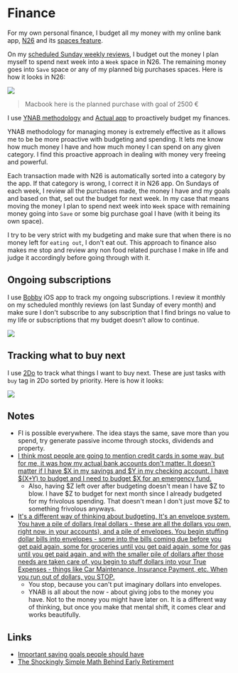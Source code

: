 # Finance

For my own personal finance, I budget all my money with my online bank app, [N26](https://n26.com/en-eu/) and its [spaces feature](https://n26.com/en-eu/spaces).


On my [scheduled Sunday weekly reviews](../focusing/focusing.md), I budget out the money I plan myself to spend next week into a `Week` space in N26. The remaining money goes into `Save` space or any of my planned big purchases spaces. Here is how it looks in N26:

![](https://i.imgur.com/cLd8G0J.jpg)

> Macbook here is the planned purchase with goal of 2500 €

I use [YNAB methodology](https://www.youneedabudget.com/method/) and [Actual app](https://actualbudget.com/beta/) to proactively budget my finances.

YNAB methodology for managing money is extremely effective as it allows me to be be more proactive with budgeting and spending. It lets me know how much money I have and how much money I can spend on any given category. I find this proactive approach in dealing with money very freeing and powerful.

Each transaction made with N26 is automatically sorted into a category by the app. If that category is wrong, I correct it in N26 app. On Sundays of each week, I review all the purchases made, the money I have and my goals and based on that, set out the budget for next week. In my case that means moving the money I plan to spend next week into `Week` space with remaining money going into `Save` or some big purchase goal I have (with it being its own space).

I try to be very strict with my budgeting and make sure that when there is no money left for `eating out`, I don't eat out. This approach to finance also makes me stop and review any non food related purchase I make in life and judge it accordingly before going through with it.

## Ongoing subscriptions

I use [Bobby](https://itunes.apple.com/us/app/bobby-track-subscriptions/id1059152023?mt=8) iOS app to track my ongoing subscriptions. I review it monthly on my scheduled monthly reviews (on last Sunday of every month) and make sure I don't subscribe to any subscription that I find brings no value to my life or subscriptions that my budget doesn't allow to continue.

![](https://i.imgur.com/hP31BZk.jpg)

## Tracking what to buy next

I use [2Do](../macOS/apps/2do.md) to track what things I want to buy next. These are just tasks with `buy` tag in 2Do sorted by priority. Here is how it looks:

![](https://i.imgur.com/DO716hS.png)

## Notes

- FI is possible everywhere. The idea stays the same, save more than you spend, try generate passive income through stocks, dividends and property.
- [I think most people are going to mention credit cards in some way, but for me, it was how my actual bank accounts don't matter. It doesn't matter if I have $X in my savings and $Y in my checking account. I have $(X+Y) to budget and I need to budget $X for an emergency fund.](https://www.reddit.com/r/ynab/comments/908iob/what_was_the_hardest_part_of_ynab_for_you_to/)
  - Also, having $Z left over after budgeting doesn't mean I have $Z to blow. I have $Z to budget for next month since I already budgeted for my frivolous spending. That doesn't mean I don't just move $Z to something frivolous anyways.
- [It's a different way of thinking about budgeting. It's an envelope system. You have a pile of dollars (real dollars - these are all the dollars you own, right now, in your accounts), and a pile of envelopes. You begin stuffing dollar bills into envelopes - some into the bills coming due before you get paid again, some for groceries until you get paid again, some for gas until you get paid again, and with the smaller pile of dollars after those needs are taken care of, you begin to stuff dollars into your True Expenses - things like Car Maintenance, Insurance Payment, etc. When you run out of dollars, you STOP.](https://www.reddit.com/r/ynab/comments/93l0gm/im_missing_something_here_possibly_a_brain/)
  - You stop, because you can't put imaginary dollars into envelopes.
  - YNAB is all about the now - about giving jobs to the money you have. Not to the money you might have later on. It is a different way of thinking, but once you make that mental shift, it comes clear and works beautifully.

## Links

- [Important saving goals people should have](https://www.reddit.com/r/ynab/comments/8d4ab4/what_is_the_best_approach_for_budgeting_savings/)
- [The Shockingly Simple Math Behind Early Retirement](https://www.mrmoneymustache.com/2012/01/13/the-shockingly-simple-math-behind-early-retirement/)

